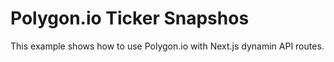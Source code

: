 # Polygon.io Ticker Snapshos

This example shows how to use Polygon.io with Next.js dynamin API routes.